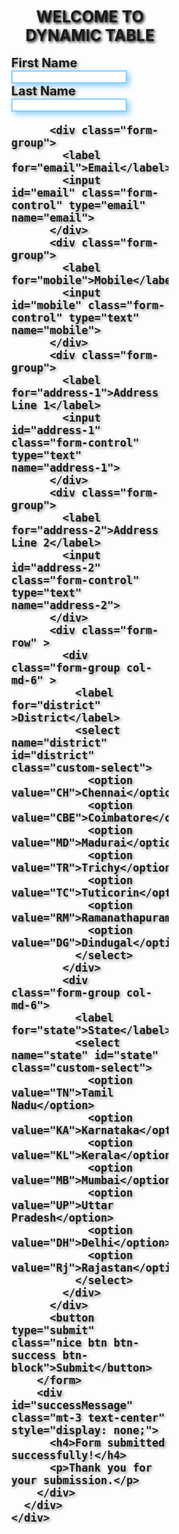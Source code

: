 
<html lang="en">

<head>
  <meta charset="UTF-8">
  <meta name="viewport" content="width=device-width, initial-scale=1.0">
  <title>BOOTSTRAP TABLE</title>
  <link rel="stylesheet" href="https://cdn.jsdelivr.net/npm/bootstrap@4.5.3/dist/css/bootstrap.min.css">

  <style>

    .my-container {
      font-weight: bold;
      font-size: 20px;
      width: 50%;
      margin: auto;
      text-shadow:2px 2px 5px gray;
    }

    .good {
      font-size: 25px;
      text-align: center;
      font-weight: bold;
      text-shadow:2px 2px 4px black;
    }
    
  .nice{
  text-shadow:2px 2px 5px white;
  box-shadow:4px 4px 10px black;
  }

  input[type=text] {
  border: 2px solid lightskyblue;
  box-shadow:4px 4px 10px lightskyblue;
}

input[type=email] {
  border: 2px solid lightskyblue;
box-shadow:4px 4px 10px lightskyblue;
}

.custom-select{
  font-weight: bold;
  border: 2px solid lightskyblue;
box-shadow:4px 4px 10px lightskyblue;
}
  </style>

</head>

<body>
  <h1 class="container my-container p-2 good text-success w-25 text-shadow">WELCOME TO DYNAMIC TABLE</h1>
  <br>
  <div class="container my-container p-1 text-shadow">
    <div class="row">
      <div class="col-lg-6 offset-lg-3 col-md-8 offset-md-2 col-sm-10 offset-sm-1">
        <form id="myForm">
          <div class="form-row">
            <div class="form-group col-md-6">
              <label for="first-name">First Name</label>
              <input id="first-name" class="form-control" type="text" name="first-name">
            </div>
            <div class="form-group col-md-6">
              <label for="last-name">Last Name</label>
              <input id="last-name" class="form-control" type="text" name="last-name">
            </div>
          </div>

          <div class="form-group">
            <label for="email">Email</label>
            <input id="email" class="form-control" type="email" name="email">
          </div>
          <div class="form-group">
            <label for="mobile">Mobile</label>
            <input id="mobile" class="form-control" type="text" name="mobile">
          </div>
          <div class="form-group">
            <label for="address-1">Address Line 1</label>
            <input id="address-1" class="form-control" type="text" name="address-1">
          </div>
          <div class="form-group">
            <label for="address-2">Address Line 2</label>
            <input id="address-2" class="form-control" type="text" name="address-2">
          </div>
          <div class="form-row" >
            <div class="form-group col-md-6" >
              <label for="district" >District</label>
              <select name="district" id="district" class="custom-select">
                <option value="CH">Chennai</option>
                <option value="CBE">Coimbatore</option>
                <option value="MD">Madurai</option>
                <option value="TR">Trichy</option>
                <option value="TC">Tuticorin</option>
                <option value="RM">Ramanathapuram</option>
                <option value="DG">Dindugal</option>
              </select>
            </div>
            <div class="form-group col-md-6">
              <label for="state">State</label>
              <select name="state" id="state" class="custom-select">
                <option value="TN">Tamil Nadu</option>
                <option value="KA">Karnataka</option>
                <option value="KL">Kerala</option>
                <option value="MB">Mumbai</option>
                <option value="UP">Uttar Pradesh</option>
                <option value="DH">Delhi</option>
                <option value="Rj">Rajastan</option>
              </select>
            </div>
          </div>
          <button type="submit" class="nice btn btn-success btn-block">Submit</button>
        </form>
        <div id="successMessage" class="mt-3 text-center" style="display: none;">
          <h4>Form submitted successfully!</h4>
          <p>Thank you for your submission.</p>
        </div>
      </div>
    </div>
  </div>

  <script src="https://code.jquery.com/jquery-3.5.1.slim.min.js"></script>
  <script src="https://cdn.jsdelivr.net/npm/bootstrap@4.5.3/dist/js/bootstrap.bundle.min.js"></script>
  <script>
    const form = document.getElementById('myForm');
    const successMessage = document.getElementById('successMessage');

    form.addEventListener('submit', (e) => {
      e.preventDefault();
      successMessage.style.display = 'block';
      form.reset();
    });
  </script>

</body>

</html>
